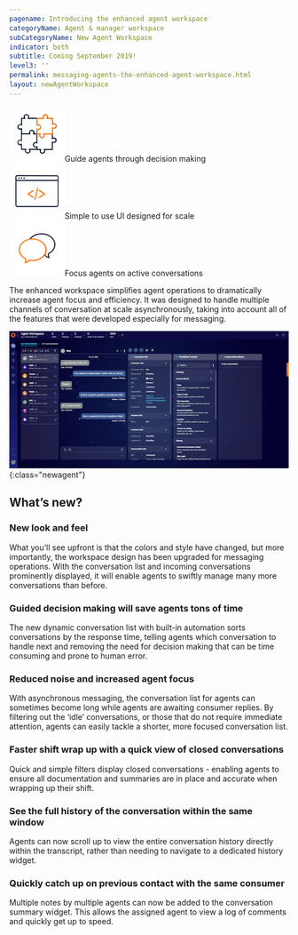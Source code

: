 ```yaml
---
pagename: Introducing the enhanced agent workspace
categoryName: Agent & manager workspace
subCategoryName: New Agent Workspace
indicator: both
subtitle: Coming September 2019!
level3: ''
permalink: messaging-agents-the-enhanced-agent-workspace.html
layout: newAgentWorkspace
---
```


<div class="homeRow">
  <div class="homeBox"><img src="img/puzzle.svg"><span>Guide agents through decision making</span></div>
  <div class="homeBox"><img src="img/web.svg"><span>Simple to use UI designed for scale</span></div>
  <div class="homeBox"><img src="img/bubble.svg"><span>Focus agents on active conversations</span></div>
</div>

The enhanced workspace simplifies agent operations to dramatically increase agent focus and efficiency. It was designed to handle multiple channels of conversation at scale asynchronously, taking into account all of the features that were developed especially for messaging.


![alt text](/img/new-agent-workspace-5.png){:class="newagent"}

## What’s new?

### New look and feel

What you’ll see upfront is that the colors and style have changed, but more importantly, the workspace design has been upgraded for messaging operations. With the conversation list and incoming conversations prominently displayed, it will enable agents to swiftly manage many more conversations than before.

### Guided decision making will save agents tons of time

The new dynamic conversation list with built-in automation sorts conversations by the response time, telling agents which conversation to handle next and removing the need for decision making that can be time consuming and prone to human error.

### Reduced noise and increased agent focus

With asynchronous messaging, the conversation list for agents can sometimes become long while agents are awaiting consumer replies. By filtering out the ‘idle’ conversations, or those that do not require immediate attention, agents can easily tackle a shorter, more focused conversation list.  

### Faster shift wrap up with a quick view of closed conversations

Quick and simple filters display closed conversations - enabling agents to ensure all documentation and summaries are in place and accurate when wrapping up their shift.

### See the full history of the conversation within the same window

Agents can now scroll up to view the entire conversation history directly within the transcript, rather than needing to navigate to a dedicated history widget.

### Quickly catch up on previous contact with the same consumer

Multiple notes by multiple agents can now be added to the conversation summary widget. This allows the assigned agent to view a log of comments and quickly get up to speed.
